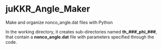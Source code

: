 # juKKR_Angle_Maker
Make and organize nonco_angle.dat files with Python
<p>
In the working directory, it creates sub-directories named <b>th_###_phi_###</b>, that contain a <b>nonco_angle.dat</b> file with parameters specified through the code.
</p>
